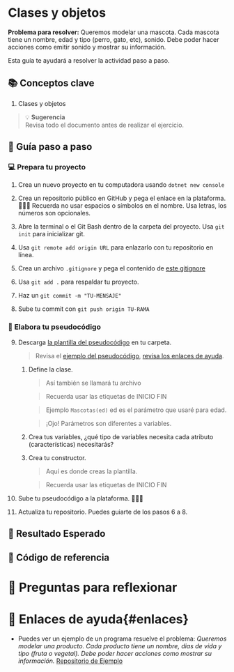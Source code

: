 # Clases y objetos

**Problema para resolver:** Queremos modelar una mascota. Cada mascota tiene un nombre, edad y tipo (perro, gato, etc), sonido. Debe poder hacer acciones como emitir sonido y mostrar su información.

Esta guía te ayudará a resolver la actividad paso a paso.
## 📚 Conceptos clave

1. Clases y objetos

> 💡 **Sugerencia** <br/>
> Revisa todo el documento antes de realizar el ejercicio.

## 🧠 Guía paso a paso

### 💻 Prepara tu proyecto

1. Crea un nuevo proyecto en tu computadora usando `dotnet new console` 

1. Crea un repositorio público en GitHub y pega el enlace en la plataforma. 🧑🏻‍💻 Recuerda no usar espacios o símbolos en el nombre. Usa letras, los números son opcionales.

3. Abre la terminal o el Git Bash dentro de la carpeta del proyecto. Usa `git init` para inicializar git.

4. Usa `git remote add origin URL` para enlazarlo con tu repositorio en línea.

5. Crea un archivo `.gitignore` y pega el contenido de [este gitignore](https://gist.github.com/takekazuomi/10955889)

6. Usa `git add .` para respaldar tu proyecto.

7. Haz un `git commit -m "TU-MENSAJE"`

8. Sube tu commit con `git push origin TU-RAMA`

### 📝 Elabora tu pseudocódigo

9. Descarga [la plantilla del pseudocódigo](descargas/pseudocodigoClasesObjetos.md) en tu carpeta.

	> Revisa el [ejemplo del pseudocódigo](https://github.com/JuegosTerva/ProductoNAtural/blob/a4e9a5686954d881f259e7e50e4fc1b7ea54e7a1/pseudocodigo.md), [revisa los enlaces de ayuda](#enlaces).

	1. Define la clase.  

		> Así también se llamará tu archivo

		> Recuerda usar las etiquetas de INICIO FIN

		> Ejemplo `Mascotas(ed)` ed es el parámetro que usaré para edad.

		> ¡Ojo! Parámetros son diferentes a variables.

	2. Crea tus variables, ¿qué tipo de variables necesita cada atributo (características) necesitarás?

	[TIPOS DE DATOS]: #

	3. Crea tu constructor.

		> Aquí es donde creas la plantilla.

		> Recuerda usar las etiquetas de INICIO FIN

11. Sube tu pseudocódigo a la plataforma. 🧑🏻‍💻

12. Actualiza tu repositorio. Puedes guiarte de los pasos 6 a 8.

## 🧪 Resultado Esperado

## 🧾 Código de referencia

# 🤔 Preguntas para reflexionar


# 📌 Enlaces de ayuda{#enlaces}

- Puedes ver un ejemplo de un programa resuelve el problema: *Queremos modelar una producto. Cada producto tiene un nombre, dias de vida y tipo (fruta o vegetal). Debe poder hacer acciones como  mostrar su información.* [Repositorio de Ejemplo](https://github.com/JuegosTerva/ProductoNAtural)